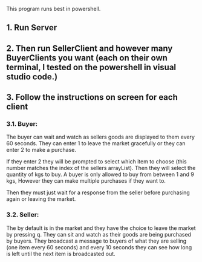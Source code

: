 This program runs best in powershell.
## 1.	Run Server
## 2.	Then run SellerClient and however many BuyerClients you want (each on their own terminal, I tested on the powershell in visual studio code.)
## 3.	Follow the instructions on screen for each client
### 3.1.	Buyer: 
The buyer can wait and watch as sellers goods are displayed to them every 60 seconds. They can enter 1 to leave the market gracefully or they can enter 2 to make a purchase.

If they enter 2 they will be prompted to select which item to choose (this number matches the index of the sellers arrayList). Then they will select the quantity of kgs to buy. A buyer is only allowed to buy from between 1 and 9 kgs, However they can make multiple purchases if they want to.

Then they must just wait for a response from the seller before purchasing again or leaving the market.
### 3.2.	Seller:
The by default is in the market and they have the choice to leave the market by pressing q. They can sit and watch as their goods are being purchased by buyers. They broadcast a message to buyers of what they are selling (one item every 60 seconds) and every 10 seconds they can see how long is left until the next item is broadcasted out.
